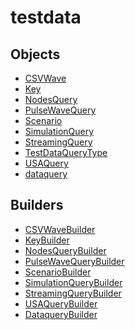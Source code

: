 # testdata

## Objects

 * <span class="badge object-type-interface"></span> [CSVWave](./object-CSVWave.md)
 * <span class="badge object-type-interface"></span> [Key](./object-Key.md)
 * <span class="badge object-type-interface"></span> [NodesQuery](./object-NodesQuery.md)
 * <span class="badge object-type-interface"></span> [PulseWaveQuery](./object-PulseWaveQuery.md)
 * <span class="badge object-type-interface"></span> [Scenario](./object-Scenario.md)
 * <span class="badge object-type-interface"></span> [SimulationQuery](./object-SimulationQuery.md)
 * <span class="badge object-type-interface"></span> [StreamingQuery](./object-StreamingQuery.md)
 * <span class="badge object-type-enum"></span> [TestDataQueryType](./object-TestDataQueryType.md)
 * <span class="badge object-type-interface"></span> [USAQuery](./object-USAQuery.md)
 * <span class="badge object-type-interface"></span> [dataquery](./object-dataquery.md)
## Builders

 * <span class="badge builder"></span> [CSVWaveBuilder](./builder-CSVWaveBuilder.md)
 * <span class="badge builder"></span> [KeyBuilder](./builder-KeyBuilder.md)
 * <span class="badge builder"></span> [NodesQueryBuilder](./builder-NodesQueryBuilder.md)
 * <span class="badge builder"></span> [PulseWaveQueryBuilder](./builder-PulseWaveQueryBuilder.md)
 * <span class="badge builder"></span> [ScenarioBuilder](./builder-ScenarioBuilder.md)
 * <span class="badge builder"></span> [SimulationQueryBuilder](./builder-SimulationQueryBuilder.md)
 * <span class="badge builder"></span> [StreamingQueryBuilder](./builder-StreamingQueryBuilder.md)
 * <span class="badge builder"></span> [USAQueryBuilder](./builder-USAQueryBuilder.md)
 * <span class="badge builder"></span> [DataqueryBuilder](./builder-DataqueryBuilder.md)
